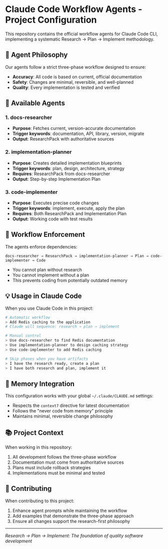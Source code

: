 # Claude Code Workflow Agents - Project Configuration

This repository contains the official workflow agents for Claude Code CLI, implementing a systematic Research → Plan → Implement methodology.

## 🎯 Agent Philosophy

Our agents follow a strict three-phase workflow designed to ensure:
- **Accuracy**: All code is based on current, official documentation
- **Safety**: Changes are minimal, reversible, and well-planned
- **Quality**: Every implementation is tested and verified

## 🤖 Available Agents

### 1. docs-researcher
- **Purpose**: Fetches current, version-accurate documentation
- **Trigger keywords**: documentation, API, library, version, migrate
- **Output**: ResearchPack with authoritative sources

### 2. implementation-planner  
- **Purpose**: Creates detailed implementation blueprints
- **Trigger keywords**: plan, design, architecture, strategy
- **Requires**: ResearchPack from docs-researcher
- **Output**: Step-by-step Implementation Plan

### 3. code-implementer
- **Purpose**: Executes precise code changes
- **Trigger keywords**: implement, execute, apply the plan
- **Requires**: Both ResearchPack and Implementation Plan
- **Output**: Working code with test results

## 🔄 Workflow Enforcement

The agents enforce dependencies:
```
docs-researcher → ResearchPack → implementation-planner → Plan → code-implementer → Code
```

- You cannot plan without research
- You cannot implement without a plan
- This prevents coding from potentially outdated memory

## 💡 Usage in Claude Code

When you use Claude Code in this project:

```bash
# Automatic workflow
> Add Redis caching to the application
# Claude will sequence: research → plan → implement

# Manual control
> Use docs-researcher to find Redis documentation
> Use implementation-planner to design caching strategy  
> Use code-implementer to add Redis caching

# Skip phases when you have artifacts
> I have the research ready, create a plan
> I have both research and plan, implement it
```

## 🧠 Memory Integration

This configuration works with your global `~/.claude/CLAUDE.md` settings:
- Respects the `context7` directive for latest documentation
- Follows the "never code from memory" principle
- Maintains minimal, reversible change philosophy

## 📚 Project Context

When working in this repository:
1. All development follows the three-phase workflow
2. Documentation must come from authoritative sources
3. Plans must include rollback strategies
4. Implementations must be minimal and tested

## 🚀 Contributing

When contributing to this project:
1. Enhance agent prompts while maintaining the workflow
2. Add examples that demonstrate the three-phase approach
3. Ensure all changes support the research-first philosophy

---

*Research → Plan → Implement: The foundation of quality software development*